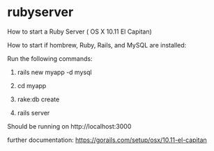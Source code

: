 # rubyserver
How to start a Ruby Server ( OS X 10.11 El Capitan)

How to start if hombrew, Ruby, Rails, and MySQL are installed:

Run the following commands:

1. rails new myapp -d mysql

2. cd myapp 

3. rake:db create

4. rails server

Should be running on http://localhost:3000

further documentation: https://gorails.com/setup/osx/10.11-el-capitan
